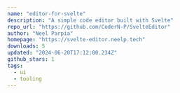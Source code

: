 ```yaml
---
name: "editor-for-svelte"
description: "A simple code editor built with Svelte"
repo_url: "https://github.com/CoderN-P/SvelteEditor"
author: "Neel Parpia"
homepage: "https://svelte-editor.neelp.tech"
downloads: 5
updated: "2024-06-20T17:12:00.234Z"
github_stars: 1
tags: 
  - ui
  - tooling
---
```

